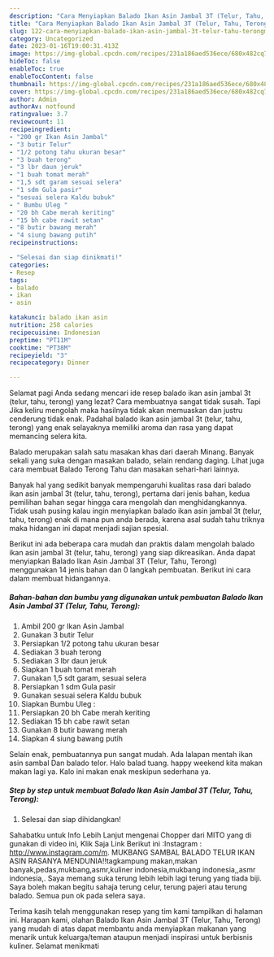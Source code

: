 ```yaml
---
description: "Cara Menyiapkan Balado Ikan Asin Jambal 3T (Telur, Tahu, Terong)Menu Sahur"
title: "Cara Menyiapkan Balado Ikan Asin Jambal 3T (Telur, Tahu, Terong)Menu Sahur"
slug: 122-cara-menyiapkan-balado-ikan-asin-jambal-3t-telur-tahu-terongmenu-sahur
category: Uncategorized
date: 2023-01-16T19:00:31.413Z
image: https://img-global.cpcdn.com/recipes/231a186aed536ece/680x482cq70/balado-ikan-asin-jambal-3t-telur-tahu-terong-foto-resep-utama.jpg
hideToc: false
enableToc: true
enableTocContent: false
thumbnail: https://img-global.cpcdn.com/recipes/231a186aed536ece/680x482cq70/balado-ikan-asin-jambal-3t-telur-tahu-terong-foto-resep-utama.jpg
cover: https://img-global.cpcdn.com/recipes/231a186aed536ece/680x482cq70/balado-ikan-asin-jambal-3t-telur-tahu-terong-foto-resep-utama.jpg
author: Admin
authorAv: notfound
ratingvalue: 3.7
reviewcount: 11
recipeingredient:
- "200 gr Ikan Asin Jambal"
- "3 butir Telur"
- "1/2 potong tahu ukuran besar"
- "3 buah terong"
- "3 lbr daun jeruk"
- "1 buah tomat merah"
- "1,5 sdt garam sesuai selera"
- "1 sdm Gula pasir"
- "sesuai selera Kaldu bubuk"
- " Bumbu Uleg "
- "20 bh Cabe merah keriting"
- "15 bh cabe rawit setan"
- "8 butir bawang merah"
- "4 siung bawang putih"
recipeinstructions:

- "Selesai dan siap dinikmati!"
categories:
- Resep
tags:
- balado
- ikan
- asin

katakunci: balado ikan asin 
nutrition: 258 calories
recipecuisine: Indonesian
preptime: "PT11M"
cooktime: "PT38M"
recipeyield: "3"
recipecategory: Dinner

---
```



Selamat pagi Anda sedang mencari ide resep balado ikan asin jambal 3t (telur, tahu, terong) yang lezat? Cara membuatnya sangat tidak susah. Tapi Jika keliru mengolah maka hasilnya tidak akan memuaskan dan justru cenderung tidak enak. Padahal balado ikan asin jambal 3t (telur, tahu, terong) yang enak selayaknya memiliki aroma dan rasa yang dapat memancing selera kita.


Balado merupakan salah satu masakan khas dari daerah Minang. Banyak sekali yang suka dengan masakan balado, selain rendang daging. Lihat juga cara membuat Balado Terong Tahu dan masakan sehari-hari lainnya.

Banyak hal yang sedikit banyak mempengaruhi kualitas rasa dari balado ikan asin jambal 3t (telur, tahu, terong), pertama dari jenis bahan, kedua pemilihan bahan segar hingga cara mengolah dan menghidangkannya. Tidak usah pusing kalau ingin menyiapkan balado ikan asin jambal 3t (telur, tahu, terong) enak di mana pun anda berada, karena asal sudah tahu triknya maka hidangan ini dapat menjadi sajian spesial.


Berikut ini ada beberapa cara mudah dan praktis dalam mengolah balado ikan asin jambal 3t (telur, tahu, terong) yang siap dikreasikan. Anda dapat menyiapkan Balado Ikan Asin Jambal 3T (Telur, Tahu, Terong) menggunakan 14 jenis bahan dan 0 langkah pembuatan. Berikut ini cara dalam membuat hidangannya.

<!--inarticleads1-->

##### Bahan-bahan dan bumbu yang digunakan untuk pembuatan Balado Ikan Asin Jambal 3T (Telur, Tahu, Terong):

1. Ambil 200 gr Ikan Asin Jambal
1. Gunakan 3 butir Telur
1. Persiapkan 1/2 potong tahu ukuran besar
1. Sediakan 3 buah terong
1. Sediakan 3 lbr daun jeruk
1. Siapkan 1 buah tomat merah
1. Gunakan 1,5 sdt garam, sesuai selera
1. Persiapkan 1 sdm Gula pasir
1. Gunakan sesuai selera Kaldu bubuk
1. Siapkan  Bumbu Uleg :
1. Persiapkan 20 bh Cabe merah keriting
1. Sediakan 15 bh cabe rawit setan
1. Gunakan 8 butir bawang merah
1. Siapkan 4 siung bawang putih


Selain enak, pembuatannya pun sangat mudah. Ada lalapan mentah ikan asin sambal Dan balado telor. Halo balad tuang. happy weekend kita makan makan lagi ya. Kalo ini makan enak meskipun sederhana ya. 

<!--inarticleads2-->

##### Step by step untuk membuat Balado Ikan Asin Jambal 3T (Telur, Tahu, Terong):


1. Selesai dan siap dihidangkan!

Sahabatku untuk Info Lebih Lanjut mengenai Chopper dari MITO yang di gunakan di video ini, Klik Saja Link Berikut ini :Instagram : http://www.instagram.com/m. MUKBANG SAMBAL BALADO TELUR IKAN ASIN RASANYA MENDUNIA!!tagkampung makan,makan banyak,pedas,mukbang,asmr,kuliner indonesia,mukbang indonesia,,asmr indonesia,. Saya memang suka terung lebih lebih lagi terung yang tiada biji. Saya boleh makan begitu sahaja terung celur, terung pajeri atau terung balado. Semua pun ok pada selera saya. 

Terima kasih telah menggunakan resep yang tim kami tampilkan di halaman ini. Harapan kami, olahan Balado Ikan Asin Jambal 3T (Telur, Tahu, Terong) yang mudah di atas dapat membantu anda menyiapkan makanan yang menarik untuk keluarga/teman ataupun menjadi inspirasi untuk berbisnis kuliner. Selamat menikmati
